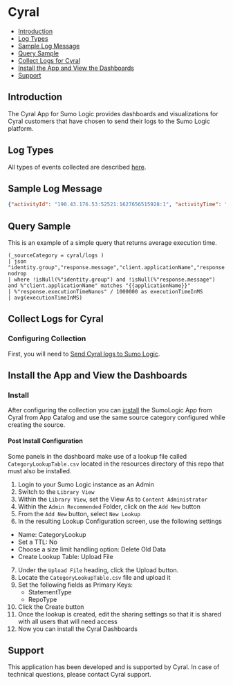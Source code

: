 # Cyral

- [Introduction](#introduction)
- [Log Types](#log-types)
- [Sample Log Message](#sample-log-message)
- [Query Sample](#query-sample)
- [Collect Logs for Cyral](#collect-logs-for-cyral)
- [Install the App and View the Dashboards](#install-the-app-and-view-the-dashboards)
- [Support](#support)

## Introduction

  The Cyral App for Sumo Logic provides dashboards and visualizations for Cyral customers that have chosen to send their logs to the Sumo Logic platform.


## Log Types

   All types of events collected are described [here](https://cyral.com/docs/repo-configure-log-volume#log-settings).

## Sample Log Message


```json
{"activityId": "190.43.176.53:52521:1627656515928:1", "activityTime": "2021-07-30 14:48:35.928000000 +0000 UTC", "activityTimeNanos": 1627656515928000000, "activityTypes": ["query", "fullTableScan"], "identity": {"endUser": "hellfire@outlook.com", "group": "HoneyPot", "repoUser": "medorders", "dbRole": "medorders"}, "repo": {"id": "6pJLkBa9yFe9Db6tnATlwtZJo5i", "name": "DEV-MYSQL", "type": "mysql", "host": "mysql.dev.svc.cluster.local", "port": 5432}, "client": {"connectionId": "190.43.176.53:52521:1627656515928", "connectionTime": "2021-07-30T13:17:43.928Z", "connectionTimeNanos": 1627656515928000000, "host": "190.43.176.53", "port": 52521, "applicationName": "Python"}, "sidecar": {"id": "3pX95MaTEy6cZHX1cUcJS9dlNcT", "name": "k8-dev", "autoScalingGroupInstance": "cyral-7dlngt-cyral-sidecar-66db759b74-hvbng"}, "request": {"statement": "UPDATE * FROM orders", "rewrittenStatement": "SELECT * FROM securedata", "statementType": "UPDATE", "isSensitive": true, "datasetsAccessed": [{"dataset": "public.securedata", "accessType": "read"}], "fieldsAccessed": [{"field": "public.securedata.legal", "label": "legal", "accessType": "read"}], "searchPath": ["medorders", "public"]}, "response": {"message": "Ok", "isError": false, "records": 10, "bytes": 3614, "executionTime": "2123.307602ms", "executionTimeNanos": 2123307602}, "policyViolated": true, "policyViolations": [{"label": "legal", "policyName": "Access Control For Partners", "policyId": "3pceCJcPMVwyR63R3tWcBR81wCE", "accessType": "read", "selectedIdentity": "user:hellfire@outlook.com", "reasons": ["5 records accessed exceeding limit of 2"], "severity": "low"}], "connectionTime": "2021-07-30 14:48:35.928000000 +0000 UTC"}
```

## Query Sample

This is an example of a simple query that returns average execution time.

```text
(_sourceCategory = cyral/logs )
| json "identity.group","response.message","client.applicationName","response.executionTimeNanos" nodrop
| where !isNull(%"identity.group") and !isNull(%"response.message") and %"client.applicationName" matches "{{applicationName}}"
| %"response.executionTimeNanos" / 1000000 as executionTimeInMS
| avg(executionTimeInMS)

```

## Collect Logs for Cyral


### Configuring Collection

   First, you will need to [Send Cyral logs to Sumo Logic](https://cyral.com/docs/integrations/siem/sumo-logic).


## Install the App and View the Dashboards

### Install

After configuring the collection you can [install](https://help.sumologic.com/05Search/Library/Apps-in-Sumo-Logic/Install-Apps-from-the-Library) the SumoLogic App from Cyral from App Catalog and use the same source category configured while creating the source.

#### Post Install Configuration

Some panels in the dashboard make use of a lookup file called `CategoryLookupTable.csv` located in the resources directory of this repo that must also be installed.

1. Login to your Sumo Logic instance as an Admin
2. Switch to the `Library View`
3. Within the `Library View`, set the View As to `Content Administrator`
4. Within the `Admin Recommended` Folder, click on the `Add New` button
5. From the `Add New` button, select `New Lookup`
6. In the resulting Lookup Configuration screen, use the following settings
  - Name: CategoryLookup
  - Set a TTL: No
  - Choose a size limit handling option: Delete Old Data
  - Create Lookup Table: Upload File
7. Under the `Upload File` heading, click the Upload button.
8. Locate the `CategoryLookupTable.csv` file and upload it
9. Set the following fields as Primary Keys:
   - StatementType
   - RepoType
10. Click the Create button
11. Once the lookup is created, edit the sharing settings so that it is shared with all users that will need access
12. Now you can install the Cyral Dashboards


## Support

This application has been developed and is supported by Cyral. In case of technical questions, please contact Cyral support.
